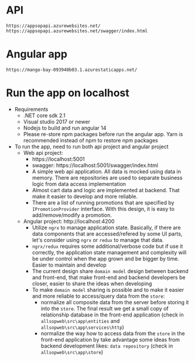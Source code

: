 # API
    https://appsopapi.azurewebsites.net/
    https://appsopapi.azurewebsites.net/swagger/index.html
# Angular app
    https://mango-bay-093940b03.1.azurestaticapps.net/

# Run the app on localhost
- Requirements
    - .NET core sdk 2.1
    - Visual studio 2017 or newer
    - Nodejs to build and run angular 14
    - Please re-store npm packages before run the angular app. Yarn is recommended instead of npm to restore npm packages
- To run the app, need to run both api project and angular project
    - Web api project: 
        - https://localhost:5001
        - swagger: https://localhost:5001/swagger/index.html
        - A simple web api application. All data is mocked using data in memory. There are repositories are used to separate business logic from data access implementation
        - Almost cart data and logic are implemented at backend. That make it easier to develop and more reliable.
        - There are a list of running promotions that are specified by `IPromotionProvider` interface. With this design, it is easy to add/remove/modify a promotion.
    - Angular project: http://localhost:4200
        - Utilize `ngrx` to manage application state. Basically, if there are data components that are accessed/refered by some UI parts, let's consider using `ngrx` or `redux` to manage that data.
        - `ngrx/redux` requires some additional/verbose code but if use it correctly, the application state management and complexity will be under control when the app grown and be bigger by time. Easier to maintain and develop
        - The current design share `domain model` design between backend and front-end, that make front-end and backend developers be closer, easier to share the ideas when developing
        - To make `domain model` sharing is possible and to make it easier and more reliable to access/query data from the `store`:
            - normalize all composite data from the server before storing it into the `store`. The final result we get a small copy of relationship database in the front-end application (check in `allsopweb\src\app\entities` and `allsopweb\src\app\services\http`)
            - normalize the way how to access data from the `store` in the front-end application by take advantage some ideas from backend development likes: `data repository` (check in `allsopweb\src\app\store`)
